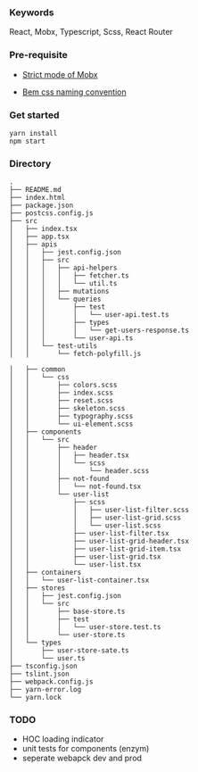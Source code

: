### Keywords
React, Mobx, Typescript, Scss, React Router

### Pre-requisite

- [Strict mode of Mobx](https://mobx.js.org/refguide/api.html#-enforceactions-boolean)

- [Bem css naming convention](http://getbem.com/naming/)

### Get started

```code
yarn install
npm start
```

### Directory

```
.
├── README.md
├── index.html
├── package.json
├── postcss.config.js
├── src
│   ├── index.tsx
│   ├── app.tsx
│   ├── apis
│   │   ├── jest.config.json
│   │   ├── src
│   │   │   ├── api-helpers
│   │   │   │   ├── fetcher.ts
│   │   │   │   └── util.ts
│   │   │   ├── mutations
│   │   │   └── queries
│   │   │       ├── test
│   │   │       │   └── user-api.test.ts
│   │   │       ├── types
│   │   │       │   └── get-users-response.ts
│   │   │       └── user-api.ts
│   │   └── test-utils
│   │       └── fetch-polyfill.js

│   ├── common
│   │   └── css
│   │       ├── colors.scss
│   │       ├── index.scss
│   │       ├── reset.scss
│   │       ├── skeleton.scss
│   │       ├── typography.scss
│   │       └── ui-element.scss
│   ├── components
│   │   └── src
│   │       ├── header
│   │       │   ├── header.tsx
│   │       │   └── scss
│   │       │       └── header.scss
│   │       ├── not-found
│   │       │   └── not-found.tsx
│   │       └── user-list
│   │           ├── scss
│   │           │   ├── user-list-filter.scss
│   │           │   ├── user-list-grid.scss
│   │           │   └── user-list.scss
│   │           ├── user-list-filter.tsx
│   │           ├── user-list-grid-header.tsx
│   │           ├── user-list-grid-item.tsx
│   │           ├── user-list-grid.tsx
│   │           └── user-list.tsx
│   ├── containers
│   │   └── user-list-container.tsx
│   ├── stores
│   │   ├── jest.config.json
│   │   └── src
│   │       ├── base-store.ts
│   │       ├── test
│   │       │   └── user-store.test.ts
│   │       └── user-store.ts
│   └── types
│       ├── user-store-sate.ts
│       └── user.ts
├── tsconfig.json
├── tslint.json
├── webpack.config.js
├── yarn-error.log
└── yarn.lock
```

### TODO
- HOC loading indicator
- unit tests for components (enzym)
- seperate webapck dev and prod